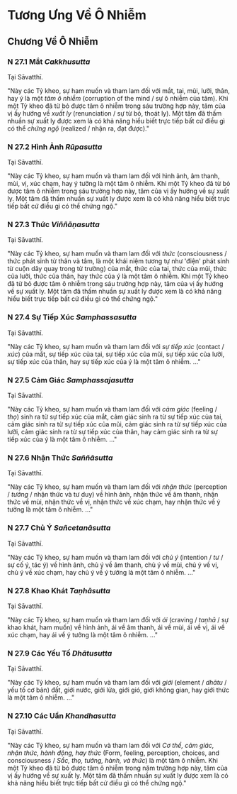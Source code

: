 # Tương Ưng Về Ô Nhiễm

<!--pg-->
## Chương Về Ô Nhiễm

### N 27.1 Mắt *Cakkhusutta*

Tại Sāvatthī.

"Này các Tỷ kheo, sự ham muốn và tham lam đối với mắt, tai, mũi, lưỡi, thân, hay ý là một *tâm ô nhiễm* (corruption of the mind / sự ô nhiễm của tâm). Khi một Tỷ kheo đã từ bỏ được tâm ô nhiễm trong sáu trường hợp này, tâm của vị ấy hướng về *xuất ly* (renunciation / sự từ bỏ, thoát ly). Một tâm đã thấm nhuần sự xuất ly được xem là có khả năng hiểu biết trực tiếp bất cứ điều gì có thể *chứng ngộ* (realized / nhận ra, đạt được)."

<!--pg-->
### N 27.2 Hình Ảnh *Rūpasutta*

Tại Sāvatthī.

"Này các Tỷ kheo, sự ham muốn và tham lam đối với hình ảnh, âm thanh, mùi, vị, xúc chạm, hay ý tưởng là một tâm ô nhiễm. Khi một Tỷ kheo đã từ bỏ được tâm ô nhiễm trong sáu trường hợp này, tâm của vị ấy hướng về sự xuất ly. Một tâm đã thấm nhuần sự xuất ly được xem là có khả năng hiểu biết trực tiếp bất cứ điều gì có thể chứng ngộ."

<!--pg-->
### N 27.3 Thức *Viññāṇasutta*

Tại Sāvatthī.

"Này các Tỷ kheo, sự ham muốn và tham lam đối với *thức* (consciousness / thức phát sinh từ thân và tâm, là một khái niệm tương tự như 'điện' phát sinh từ cuộn dây quay trong từ trường) của mắt, thức của tai, thức của mũi, thức của lưỡi, thức của thân, hay thức của ý là một tâm ô nhiễm. Khi một Tỷ kheo đã từ bỏ được tâm ô nhiễm trong sáu trường hợp này, tâm của vị ấy hướng về sự xuất ly. Một tâm đã thấm nhuần sự xuất ly được xem là có khả năng hiểu biết trực tiếp bất cứ điều gì có thể chứng ngộ."

<!--pg-->
### N 27.4 Sự Tiếp Xúc *Samphassasutta*

Tại Sāvatthī.

"Này các Tỷ kheo, sự ham muốn và tham lam đối với *sự tiếp xúc* (contact / *xúc*) của mắt, sự tiếp xúc của tai, sự tiếp xúc của mũi, sự tiếp xúc của lưỡi, sự tiếp xúc của thân, hay sự tiếp xúc của ý là một tâm ô nhiễm. ..."

<!--pg-->
### N 27.5 Cảm Giác *Samphassajasutta*

Tại Sāvatthī.

"Này các Tỷ kheo, sự ham muốn và tham lam đối với *cảm giác* (feeling / *thọ*) sinh ra từ sự tiếp xúc của mắt, cảm giác sinh ra từ sự tiếp xúc của tai, cảm giác sinh ra từ sự tiếp xúc của mũi, cảm giác sinh ra từ sự tiếp xúc của lưỡi, cảm giác sinh ra từ sự tiếp xúc của thân, hay cảm giác sinh ra từ sự tiếp xúc của ý là một tâm ô nhiễm. ..."

<!--pg-->
### N 27.6 Nhận Thức *Saññāsutta*

Tại Sāvatthī.

"Này các Tỷ kheo, sự ham muốn và tham lam đối với *nhận thức* (perception / *tưởng* / nhận thức và tư duy) về hình ảnh, nhận thức về âm thanh, nhận thức về mùi, nhận thức về vị, nhận thức về xúc chạm, hay nhận thức về ý tưởng là một tâm ô nhiễm. ..."

<!--pg-->
### N 27.7 Chủ Ý *Sañcetanāsutta*

Tại Sāvatthī.

"Này các Tỷ kheo, sự ham muốn và tham lam đối với *chủ ý* (intention / *tư* / sự cố ý, tác ý) về hình ảnh, chủ ý về âm thanh, chủ ý về mùi, chủ ý về vị, chủ ý về xúc chạm, hay chủ ý về ý tưởng là một tâm ô nhiễm. ..."

<!--pg-->
### N 27.8 Khao Khát *Taṇhāsutta*

Tại Sāvatthī.

"Này các Tỷ kheo, sự ham muốn và tham lam đối với *ái* (craving / *taṇhā* / sự khao khát, ham muốn) về hình ảnh, ái về âm thanh, ái về mùi, ái về vị, ái về xúc chạm, hay ái về ý tưởng là một tâm ô nhiễm. ..."

<!--pg-->
### N 27.9 Các Yếu Tố *Dhātusutta*

Tại Sāvatthī.

"Này các Tỷ kheo, sự ham muốn và tham lam đối với *giới* (element / *dhātu* / yếu tố cơ bản) đất, giới nước, giới lửa, giới gió, giới không gian, hay giới thức là một tâm ô nhiễm. ..."

<!--pg-->
### N 27.10 Các Uẩn *Khandhasutta*

Tại Sāvatthī.

"Này các Tỷ kheo, sự ham muốn và tham lam đối với *Cơ thể, cảm giác, nhận thức, hành động, hay thức* (Form, feeling, perception, choices, and consciousness / *Sắc, thọ, tưởng, hành, và thức*) là một tâm ô nhiễm. Khi một Tỷ kheo đã từ bỏ được tâm ô nhiễm trong năm trường hợp này, tâm của vị ấy hướng về sự xuất ly. Một tâm đã thấm nhuần sự xuất ly được xem là có khả năng hiểu biết trực tiếp bất cứ điều gì có thể chứng ngộ."